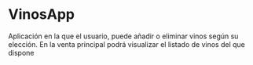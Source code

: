 # VinosApp
Aplicación en la que el usuario, puede añadir o eliminar vinos según su elección. 
En la venta principal podrá visualizar el listado de vinos del que dispone
